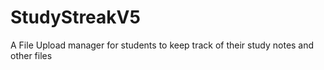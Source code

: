 # StudyStreakV5
A File Upload manager for students to keep track of their study notes and other files
